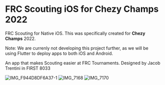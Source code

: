 # FRC Scouting iOS for Chezy Champs 2022
FRC Scouting for Native iOS. This was specifically created for **Chezy Champs** 2022.

Note: We are currenly not developing this project further, as we will be using Flutter to deploy apps to both iOS and Android.

An app that makes Scouting easier at FRC Tournaments. Designed by Jacob Trentini in FIRST 8033

![IMG_F944D8DF6A37-1](https://user-images.githubusercontent.com/70717139/192130300-20ed38bc-c795-4a06-b767-fb49bd266ac0.jpeg)
![IMG_7168](https://user-images.githubusercontent.com/70717139/192130283-30907271-fbb2-46ce-99b4-0ec1a4a3a9ed.PNG)
![IMG_7170](https://user-images.githubusercontent.com/70717139/192130330-7d374c75-9265-46ba-9c62-ceee9f2fa792.PNG)
